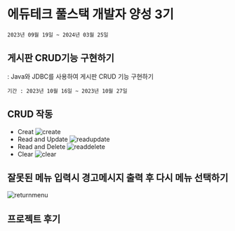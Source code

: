 # 에듀테크 풀스택 개발자 양성 3기
```
2023년 09월 19일 ~ 2024년 03월 25일
```
## 게시판 CRUD기능 구현하기

: Java와 JDBC를 사용하여 게시판 CRUD 기능 구현하기
```
기간 : 2023년 10월 16일 ~ 2023년 10월 27일
```
## CRUD 작동
- Creat
![create](https://github.com/raknrak/java_make_board/assets/140072536/85a6a0eb-cafb-4b94-af54-8ec8e109be1b)
- Read and Update
![readupdate](https://github.com/raknrak/java_make_board/assets/140072536/d7bbaa23-7044-4653-aaf8-c1c095697a18)
- Read and Delete
![readdelete](https://github.com/raknrak/java_make_board/assets/140072536/52e7fce4-8ad2-49c0-a396-d5c8c8e24f28)
- Clear
![clear](https://github.com/raknrak/java_make_board/assets/140072536/6b6f0b9e-f8f5-4b78-8c47-0eb8148b660b)

## 잘못된 메뉴 입력시 경고메시지 출력 후 다시 메뉴 선택하기
![returnmenu](https://github.com/raknrak/java_make_board/assets/140072536/19f4e595-1d63-4988-9903-ef36213a7039)




## 프로젝트 후기
